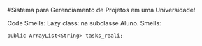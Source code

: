 #Sistema para Gerenciamento de Projetos em uma Universidade!

Code Smells:
 Lazy class: 
  na subclasse Aluno.
 Smells:
  ```
  public ArrayList<String> tasks_reali;
  ```
  
